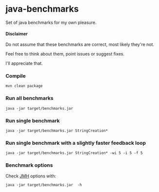 # java-benchmarks
Set of java benchmarks for my own pleasure.

#### Disclaimer
Do not assume that these benchmarks are correct, most likely they're not.

Feel free to think about them, point issues or suggest fixes.

I'll appreciate that.

### Compile

```
mvn clean package
```

### Run all benchmarks

```
java -jar target/benchmarks.jar
```

### Run single benchmark

```
java -jar target/benchmarks.jar StringCreation*
```

### Run single benchmark with a slightly faster feedback loop

```
java -jar target/benchmarks.jar StringCreation* -wi 5 -i 5 -f 5
```

### Benchmark options

Check [JMH](http://openjdk.java.net/projects/code-tools/jmh/) options with:

```
java -jar target/benchmarks.jar  -h
```
